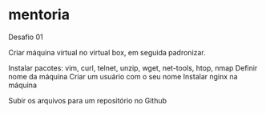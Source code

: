 # mentoria

Desafio 01

Criar máquina virtual no virtual box, em seguida padronizar.

Instalar pacotes: vim, curl, telnet, unzip, wget, net-tools, htop, nmap
Definir nome da máquina
Criar um usuário com o seu nome
Instalar nginx na máquina

Subir os arquivos para um repositório no Github
